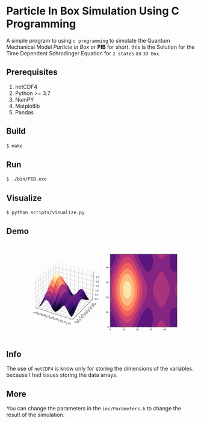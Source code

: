 # Particle In Box Simulation Using C Programming
A simple program to using `c programming` to simulate the Quantum Mechanical 
Model *Particle In Box* or **PIB** for short. this is the Solution for the Time 
Dependent Schrodinger Equation for `2 states` as `3D Box`.


## Prerequisites
 1. netCDF4
 2. Python >= 3.7
 3. NumPY
 4. Matplotlib
 5. Pandas

## Build
```sh
$ make
```

## Run
```sh
$ ./bin/PIB.exe
```

## Visualize
```sh
$ python scripts/visualize.py
```

## Demo
![Demo](PIB_Simulation.gif)

## Info
The use of `netCDF4` is know only for storing the dimensions of the variables.
because I had issues storing the data arrays.

## More
You can change the parameters in the `inc/Parameters.h` to change 
the result of the simulation.

